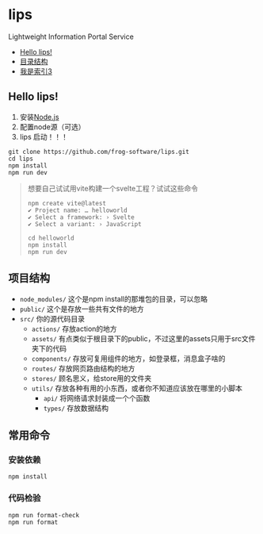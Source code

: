 

# lips

Lightweight Information Portal Service

- [Hello lips!](#hello-lips)
- [目录结构](#项目结构)
- [我是索引3]()

## Hello lips!

1. 安装[Node.js](https://nodejs.org/en)
2. 配置node源（可选）
3. lips 启动！！！

```shell
git clone https://github.com/frog-software/lips.git
cd lips
npm install
npm run dev
```

> 想要自己试试用vite构建一个svelte工程？试试这些命令
>
> ```
> npm create vite@latest
> ✔ Project name: … helloworld
> ✔ Select a framework: › Svelte
> ✔ Select a variant: › JavaScript
> 
> cd helloworld
> npm install
> npm run dev
> ```

## 项目结构

- `node_modules/` 这个是npm install的那堆包的目录，可以忽略
- `public/` 这个是存放一些共有文件的地方
- `src/` 你的源代码目录
  - `actions/` 存放action的地方
  - `assets/` 有点类似于根目录下的public，不过这里的assets只用于src文件夹下的代码
  - `components/` 存放可复用组件的地方，如登录框，消息盒子啥的
  - `routes/` 存放网页路由结构的地方
  - `stores/` 顾名思义，给store用的文件夹
  - `utils/` 存放各种有用的小东西，或者你不知道应该放在哪里的小脚本
    - `api/` 将网络请求封装成一个个函数
    - `types/` 存放数据结构

## 常用命令

### 安装依赖

```
npm install
```

### 代码检验

```
npm run format-check
npm run format
```


